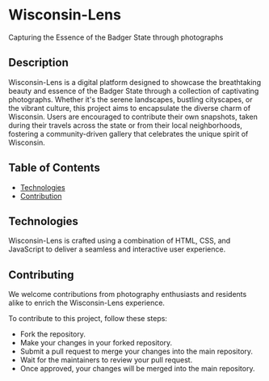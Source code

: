# Wisconsin-Lens
Capturing the Essence of the Badger State through photographs

##  Description
Wisconsin-Lens is a digital platform designed to showcase the breathtaking beauty and essence of the Badger State through a collection of captivating photographs. Whether it's the serene landscapes, bustling cityscapes, or the vibrant culture, this project aims to encapsulate the diverse charm of Wisconsin. Users are encouraged to contribute their own snapshots, taken during their travels across the state or from their local neighborhoods, fostering a community-driven gallery that celebrates the unique spirit of Wisconsin.


##  Table of Contents
* [Technologies](#technologies)
* [Contribution](#contributing)
  
## Technologies
Wisconsin-Lens is crafted using a combination of HTML, CSS, and JavaScript to deliver a seamless and interactive user experience.


## Contributing
We welcome contributions from photography enthusiasts and residents alike to enrich the Wisconsin-Lens experience.

To contribute to this project, follow these steps:

- Fork the repository.
- Make your changes in your forked repository.
- Submit a pull request to merge your changes into the main repository.
- Wait for the maintainers to review your pull request.
- Once approved, your changes will be merged into the main repository.